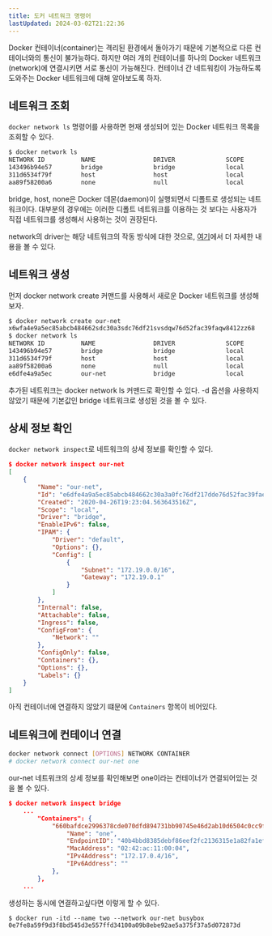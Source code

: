 ```yaml
---
title: 도커 네트워크 명령어
lastUpdated: 2024-03-02T21:22:36
---
```


Docker 컨테이너(container)는 격리된 환경에서 돌아가기 때문에 기본적으로 다른 컨테이너와의 통신이 불가능하다. 하지만 여러 개의 컨테이너를 하나의 Docker 네트워크(network)에 연결시키면 서로 통신이 가능해진다. 컨테이너 간 네트워킹이 가능하도록 도와주는 Docker 네트워크에 대해 알아보도록 하자.

## 네트워크 조회

`docker network ls` 명령어를 사용하면 현재 생성되어 있는 Docker 네트워크 목록을 조회할 수 있다.

```bash
$ docker network ls
NETWORK ID          NAME                DRIVER              SCOPE
143496b94e57        bridge              bridge              local
311d6534f79f        host                host                local
aa89f58200a6        none                null                local
```

bridge, host, none은 Docker 데몬(daemon)이 실행되면서 디폴트로 생성되는 네트워크이다. 대부분의 경우에는 이러한 디폴트 네트워크를 이용하는 것 보다는 사용자가 직접 네트워크를 생성해서 사용하는 것이 권장된다.

network의 driver는 해당 네트워크의 작동 방식에 대한 것으로, [여기](../Docker/도커 네트워크.md)에서 더 자세한 내용을 볼 수 있다. 

## 네트워크 생성

먼저 docker network create 커맨드를 사용해서 새로운 Docker 네트워크를 생성해보자.

```bash
$ docker network create our-net
x6wfa4e9a5ec85abcb484662sdc30a3sdc76df21svsdqw76d52fac39faqw8412zz68
$ docker network ls
NETWORK ID          NAME                DRIVER              SCOPE
143496b94e57        bridge              bridge              local
311d6534f79f        host                host                local
aa89f58200a6        none                null                local
e6dfe4a9a5ec        our-net             bridge              local
```

추가된 네트워크는 docker network ls 커맨드로 확인할 수 있다. -d 옵션을 사용하지 않았기 때문에 기본값인 bridge 네트워크로 생성된 것을 볼 수 있다.

## 상세 정보 확인

`docker network inspect`로 네트워크의 상세 정보를 확인할 수 있다.

```json
$ docker network inspect our-net
[
    {
        "Name": "our-net",
        "Id": "e6dfe4a9a5ec85abcb484662c30a3a0fc76df217dde76d52fac39fae8412ca68",
        "Created": "2020-04-26T19:23:04.563643516Z",
        "Scope": "local",
        "Driver": "bridge",
        "EnableIPv6": false,
        "IPAM": {
            "Driver": "default",
            "Options": {},
            "Config": [
                {
                    "Subnet": "172.19.0.0/16",
                    "Gateway": "172.19.0.1"
                }
            ]
        },
        "Internal": false,
        "Attachable": false,
        "Ingress": false,
        "ConfigFrom": {
            "Network": ""
        },
        "ConfigOnly": false,
        "Containers": {},
        "Options": {},
        "Labels": {}
    }
]
```

아직 컨테이너에 연결하지 않았기 떄문에 `Containers` 항목이 비어있다.

## 네트워크에 컨테이너 연결

```bash
docker network connect [OPTIONS] NETWORK CONTAINER
# docker network connect our-net one
```

our-net 네트워크의 상세 정보를 확인해보면 one이라는 컨테이너가 연결되어있는 것을 볼 수 있다.

```json
$ docker network inspect bridge
    ...
        "Containers": {
            "660bafdce2996378cde070dfd894731bb90745e46d2ab10d6504c0cc9f4bdea9": {
                "Name": "one",
                "EndpointID": "40b4bbd8385debf86eef2fc2136315e1a82fa1ef72877bfae25477d6e8e46726",
                "MacAddress": "02:42:ac:11:00:04",
                "IPv4Address": "172.17.0.4/16",
                "IPv6Address": ""
            },
        },
    ...
```

생성하는 동시에 연결하고싶다면 이렇게 할 수 있다.

```
$ docker run -itd --name two --network our-net busybox
0e7fe8a59f9d3f8bd545d3e557ffd34100a09b8ebe92ae5a375f37a5d072873d
```
